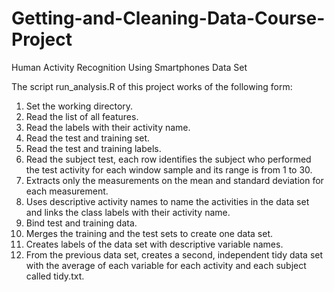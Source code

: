 # Getting-and-Cleaning-Data-Course-Project
Human Activity Recognition Using Smartphones Data Set

The script run_analysis.R of this project works of the following form: 

1. Set the working directory.
2. Read the list of all features.
3. Read the labels with their activity name.
4. Read the test and training set.
5. Read the test and training labels.
6. Read the subject test, each row identifies the subject who performed the test activity for each window sample and its range is from 1 to 30.
7. Extracts only the measurements on the mean and standard deviation for each measurement.
8. Uses descriptive activity names to name the activities in the data set and links the class labels with their activity name.
9. Bind test and training data.
10. Merges the training and the test sets to create one data set.
11. Creates labels of the data set with descriptive variable names.
12. From the previous data set, creates a second, independent tidy data set with the average of each variable for each activity and each subject called tidy.txt.

